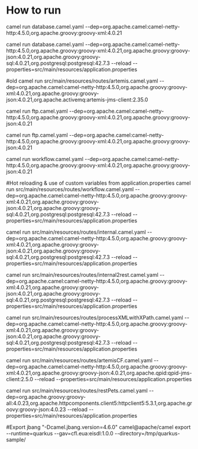 # How to run
camel run database.camel.yaml  --dep=org.apache.camel:camel-netty-http:4.5.0,org.apache.groovy:groovy-xml:4.0.21

camel run database.camel.yaml --dep=org.apache.camel:camel-netty-http:4.5.0,org.apache.groovy:groovy-xml:4.0.21,org.apache.groovy:groovy-json:4.0.21,org.apache.groovy:groovy-sql:4.0.21,org.postgresql:postgresql:42.7.3 --reload --properties=src/main/resources/application.properties

#old
camel run src/main/resources/routes/artemis.camel.yaml  --dep=org.apache.camel:camel-netty-http:4.5.0,org.apache.groovy:groovy-xml:4.0.21,org.apache.groovy:groovy-json:4.0.21,org.apache.activemq:artemis-jms-client:2.35.0

camel run ftp.camel.yaml  --dep=org.apache.camel:camel-netty-http:4.5.0,org.apache.groovy:groovy-xml:4.0.21,org.apache.groovy:groovy-json:4.0.21

camel run ftp.camel.yaml  --dep=org.apache.camel:camel-netty-http:4.5.0,org.apache.groovy:groovy-xml:4.0.21,org.apache.groovy:groovy-json:4.0.21

camel run workflow.camel.yaml  --dep=org.apache.camel:camel-netty-http:4.5.0,org.apache.groovy:groovy-xml:4.0.21,org.apache.groovy:groovy-json:4.0.21

#Hot reloading & use of custom variables from application.properties
camel run src/main/resources/routes/workflow.camel.yaml --dep=org.apache.camel:camel-netty-http:4.5.0,org.apache.groovy:groovy-xml:4.0.21,org.apache.groovy:groovy-json:4.0.21,org.apache.groovy:groovy-sql:4.0.21,org.postgresql:postgresql:42.7.3 --reload --properties=src/main/resources/application.properties

camel run src/main/resources/routes/internal.camel.yaml  --dep=org.apache.camel:camel-netty-http:4.5.0,org.apache.groovy:groovy-xml:4.0.21,org.apache.groovy:groovy-json:4.0.21,org.apache.groovy:groovy-sql:4.0.21,org.postgresql:postgresql:42.7.3 --reload --properties=src/main/resources/application.properties

camel run src/main/resources/routes/internal2rest.camel.yaml  --dep=org.apache.camel:camel-netty-http:4.5.0,org.apache.groovy:groovy-xml:4.0.21,org.apache.groovy:groovy-json:4.0.21,org.apache.groovy:groovy-sql:4.0.21,org.postgresql:postgresql:42.7.3 --reload --properties=src/main/resources/application.properties

camel run src/main/resources/routes/processXMLwithXPath.camel.yaml  --dep=org.apache.camel:camel-netty-http:4.5.0,org.apache.groovy:groovy-xml:4.0.21,org.apache.groovy:groovy-json:4.0.21,org.apache.groovy:groovy-sql:4.0.21,org.postgresql:postgresql:42.7.3 --reload --properties=src/main/resources/application.properties

camel run src/main/resources/routes/artemisCF.camel.yaml  --dep=org.apache.camel:camel-netty-http:4.5.0,org.apache.groovy:groovy-xml:4.0.21,org.apache.groovy:groovy-json:4.0.21,org.apache.qpid:qpid-jms-client:2.5.0 --reload --properties=src/main/resources/application.properties

camel run src/main/resources/routes/restPets.camel.yaml --dep=org.apache.groovy:groovy-all:4.0.23,org.apache.httpcomponents.client5:httpclient5:5.3.1,org.apache.groovy:groovy-json:4.0.23 --reload --properties=src/main/resources/application.properties

#Export
jbang "-Dcamel.jbang.version=4.6.0" camel@apache/camel export --runtime=quarkus --gav=cfl.eua:eisdl:1.0.0 --directory=/tmp/quarkus-sample/